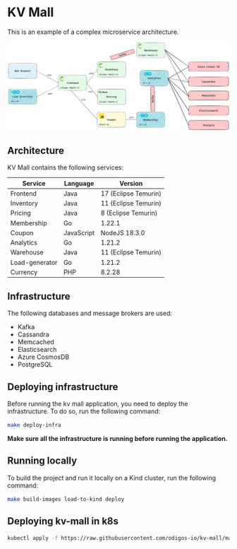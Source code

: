 # KV Mall

This is an example of a complex microservice architecture.

![KV Mall](kv_mall.png)

## Architecture

KV Mall contains the following services:

| Service        | Language   | Version              |
| -------------- | ---------- | -------------------- |
| Frontend       | Java       | 17 (Eclipse Temurin) |
| Inventory      | Java       | 11 (Eclipse Temurin) |
| Pricing        | Java       | 8 (Eclipse Temurin)  |
| Membership     | Go         | 1.22.1               |
| Coupon         | JavaScript | NodeJS 18.3.0        |
| Analytics      | Go         | 1.21.2               |
| Warehouse      | Java       | 11 (Eclipse Temurin) |
| Load-generator | Go         | 1.21.2               |
| Currency       | PHP        | 8.2.28               |

## Infrastructure

The following databases and message brokers are used:

- Kafka
- Cassandra
- Memcached
- Elasticsearch
- Azure CosmosDB
- PostgreSQL

## Deploying infrastructure

Before running the kv mall application, you need to deploy the infrastructure. To do so, run the following command:

```bash
make deploy-infra
```

**Make sure all the infrastructure is running before running the application.**

## Running locally

To build the project and run it locally on a Kind cluster, run the following command:

```bash
make build-images load-to-kind deploy
```

## Deploying kv-mall in k8s

```bash
kubectl apply -f https://raw.githubusercontent.com/odigos-io/kv-mall/main/prod-deploy/kv-mall-manifest/kv-mall.yaml
```
